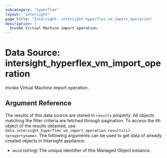 ```yaml
---
subcategory: "hyperflex"
layout: "intersight"
page_title: "Intersight: intersight_hyperflex_vm_import_operation"
description: |-
  Invoke Virtual Machine import operation.
---
```


# Data Source: intersight_hyperflex_vm_import_operation
Invoke Virtual Machine import operation.
## Argument Reference
The results of this data source are stored in `results` property.
All objects matching the filter criteria are fetched through pagination.
To access the ith object of the results obtained, use `data.intersight_hyperflex_vm_import_operation.results[i].<propertyname>`.
The following arguments can be used to get data of already created objects in Intersight appliance:
* `moid`:(string) The unique identifier of this Managed Object instance. 
 